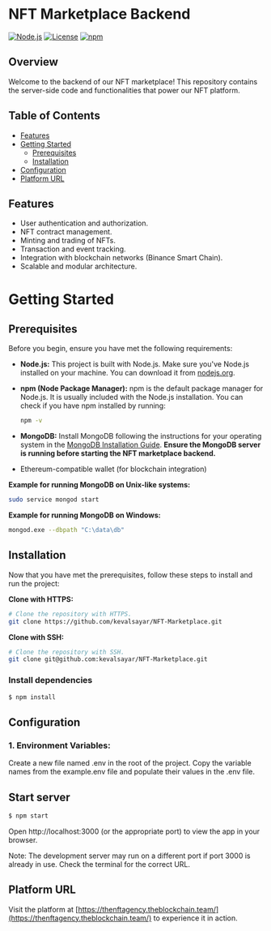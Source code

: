 # **NFT Marketplace Backend**

[![Node.js](https://img.shields.io/badge/node-%5E14.0.0-green)](https://nodejs.org/)
[![License](https://img.shields.io/badge/license-MIT-blue.svg)](LICENSE.md)
[![npm](https://img.shields.io/badge/npm-%5E6.0.0-orange)](https://www.npmjs.com/)

## **Overview**

Welcome to the backend of our NFT marketplace! This repository contains the server-side code and functionalities that power our NFT platform.

## **Table of Contents**

- [Features](#features)
- [Getting Started](#getting-started)
  - [Prerequisites](#prerequisites)
  - [Installation](#installation)
- [Configuration](#configuration)
- [Platform URL](#platform-url)

## **Features**

- User authentication and authorization.
- NFT contract management.
- Minting and trading of NFTs.
- Transaction and event tracking.
- Integration with blockchain networks (Binance Smart Chain).
- Scalable and modular architecture.

# **Getting Started**

## **Prerequisites**

Before you begin, ensure you have met the following requirements:

- **Node.js:** This project is built with Node.js. Make sure you've Node.js installed on your machine. You can download it from [nodejs.org](https://nodejs.org/).

- **npm (Node Package Manager):** npm is the default package manager for Node.js. It is usually included with the Node.js installation. You can check if you have npm installed by running:

  ```bash
  npm -v
  ```

- **MongoDB:** Install MongoDB following the instructions for your operating system in the [MongoDB Installation Guide](https://docs.mongodb.com/manual/installation/). **Ensure the MongoDB server is running before starting the NFT marketplace backend.**

- Ethereum-compatible wallet (for blockchain integration)

**Example for running MongoDB on Unix-like systems:**

```bash
sudo service mongod start
```

**Example for running MongoDB on Windows:**

```bash
mongod.exe --dbpath "C:\data\db"
```

## **Installation**

Now that you have met the prerequisites, follow these steps to install and run the project:

**Clone with HTTPS:**

```bash
# Clone the repository with HTTPS.
git clone https://github.com/kevalsayar/NFT-Marketplace.git
```

**Clone with SSH:**

```bash
# Clone the repository with SSH.
git clone git@github.com:kevalsayar/NFT-Marketplace.git
```

### Install dependencies

```bash
$ npm install
```

## **Configuration**

### 1. Environment Variables:

Create a new file named .env in the root of the project. Copy the variable names from the example.env file and populate their values in the .env file.

## Start server

```bash
$ npm start
```

Open http://localhost:3000 (or the appropriate port) to view the app in your browser.

Note: The development server may run on a different port if port 3000 is already in use. Check the terminal for the correct URL.

## **Platform URL**

Visit the platform at [https://thenftagency.theblockchain.team/](https://thenftagency.theblockchain.team/) to experience it in action.
